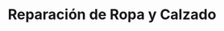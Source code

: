 ---
title: "Reparación de Ropa y Calzado"
url: /nunoa/reparacion-de-ropa-y-calzado/
shop: Allgemein
---